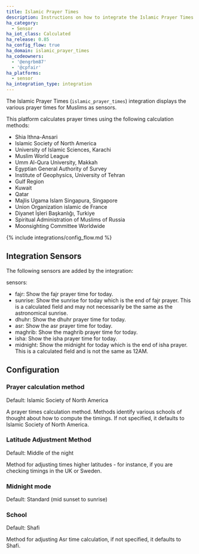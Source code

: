 ```yaml
---
title: Islamic Prayer Times
description: Instructions on how to integrate the Islamic Prayer Times integration within Home Assistant.
ha_category:
  - Sensor
ha_iot_class: Calculated
ha_release: 0.85
ha_config_flow: true
ha_domain: islamic_prayer_times
ha_codeowners:
  - '@engrbm87'
  - '@cpfair'
ha_platforms:
  - sensor
ha_integration_type: integration
---
```


The Islamic Prayer Times (`islamic_prayer_times`) integration displays the various prayer times for Muslims as sensors.

This platform calculates prayer times using the following calculation methods:

- Shia Ithna-Ansari
- Islamic Society of North America
- University of Islamic Sciences, Karachi
- Muslim World League
- Umm Al-Qura University, Makkah
- Egyptian General Authority of Survey
- Institute of Geophysics, University of Tehran
- Gulf Region
- Kuwait
- Qatar
- Majlis Ugama Islam Singapura, Singapore
- Union Organization islamic de France
- Diyanet İşleri Başkanlığı, Turkiye
- Spiritual Administration of Muslims of Russia
- Moonsighting Committee Worldwide

{% include integrations/config_flow.md %}

## Integration Sensors

The following sensors are added by the integration:

sensors:
  - fajr: Show the fajr prayer time for today.
  - sunrise: Show the sunrise for today which is the end of fajr prayer. This is a calculated field and may not necessarily be the same as the astronomical sunrise.
  - dhuhr: Show the dhuhr prayer time for today.
  - asr: Show the asr prayer time for today.
  - maghrib: Show the maghrib prayer time for today.
  - isha: Show the isha prayer time for today.
  - midnight: Show the midnight for today which is the end of isha prayer. This is a calculated field and is not the same as 12AM.

## Configuration

### Prayer calculation method

Default: Islamic Society of North America

A prayer times calculation method. Methods identify various schools of thought about how to compute the timings. If not specified, it defaults to Islamic Society of North America.

### Latitude Adjustment Method

Default: Middle of the night 

Method for adjusting times higher latitudes - for instance, if you are checking timings in the UK or Sweden.

### Midnight mode

Default: Standard (mid sunset to sunrise)

### School

Default: Shafi

Method for adjusting Asr time calculation, if not specified, it defaults to Shafi.
